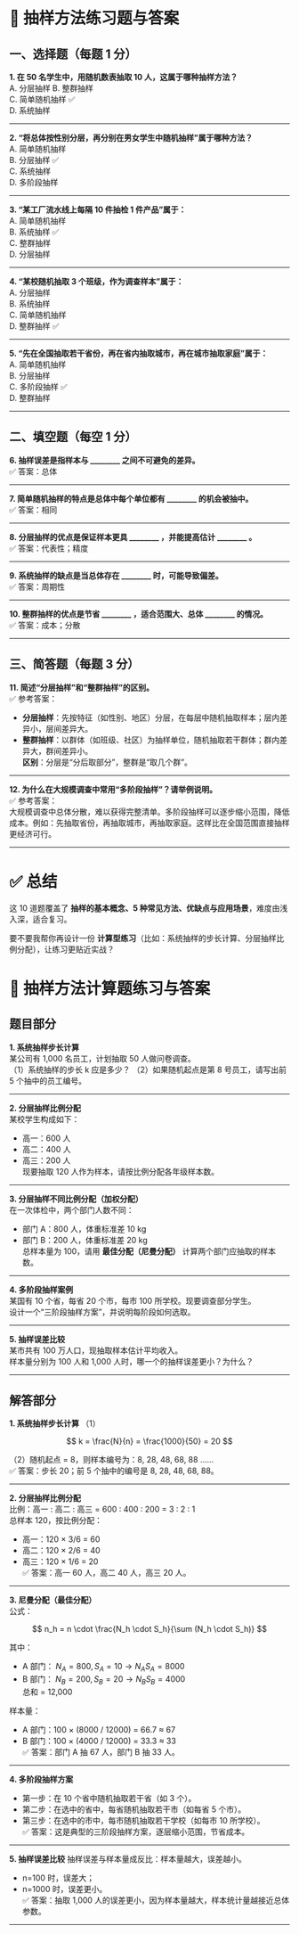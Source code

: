 # 📘 抽样方法练习题与答案

## 一、选择题（每题 1 分）  

**1. 在 50 名学生中，用随机数表抽取 10 人，这属于哪种抽样方法？**  
A. 分层抽样 
B. 整群抽样  
C. 简单随机抽样 ✅  
D. 系统抽样  

---

**2. “将总体按性别分层，再分别在男女学生中随机抽样”属于哪种方法？**  
A. 简单随机抽样  
B. 分层抽样 ✅  
C. 系统抽样  
D. 多阶段抽样  

---

**3. “某工厂流水线上每隔 10 件抽检 1 件产品”属于：**  
A. 简单随机抽样  
B. 系统抽样 ✅  
C. 整群抽样   
D. 分层抽样  

---

**4. “某校随机抽取 3 个班级，作为调查样本”属于：**  
A. 分层抽样  
B. 系统抽样  
C. 简单随机抽样  
D. 整群抽样 ✅  

---

**5. “先在全国抽取若干省份，再在省内抽取城市，再在城市抽取家庭”属于：**  
A. 简单随机抽样  
B. 分层抽样  
C. 多阶段抽样 ✅  
D. 整群抽样 

---

## 二、填空题（每空 1 分）  

**6. 抽样误差是指样本与 \_\_\_\_\_\_\_\_ 之间不可避免的差异。**  
✅ 答案：总体  

---

**7. 简单随机抽样的特点是总体中每个单位都有 \_\_\_\_\_\_\_\_ 的机会被抽中。**  
✅ 答案：相同  

---

**8. 分层抽样的优点是保证样本更具 \_\_\_\_\_\_\_\_ ，并能提高估计 \_\_\_\_\_\_\_\_ 。**  
✅ 答案：代表性；精度  

---

**9. 系统抽样的缺点是当总体存在 \_\_\_\_\_\_\_\_ 时，可能导致偏差。**  
✅ 答案：周期性  

---

**10. 整群抽样的优点是节省 \_\_\_\_\_\_\_\_ ，适合范围大、总体 \_\_\_\_\_\_\_\_ 的情况。**  
✅ 答案：成本；分散  

---

## 三、简答题（每题 3 分） 

**11. 简述“分层抽样”和“整群抽样”的区别。**   
✅ 参考答案：  

* **分层抽样**：先按特征（如性别、地区）分层，在每层中随机抽取样本；层内差异小，层间差异大。  
* **整群抽样**：以群体（如班级、社区）为抽样单位，随机抽取若干群体；群内差异大，群间差异小。  
  **区别**：分层是“分后取部分”，整群是“取几个群”。 

---

**12. 为什么在大规模调查中常用“多阶段抽样”？请举例说明。**  
✅ 参考答案：  
大规模调查中总体分散，难以获得完整清单。多阶段抽样可以逐步缩小范围，降低成本。例如：先抽取省份，再抽取城市，再抽取家庭。这样比在全国范围直接抽样更经济可行。

---

# ✅ 总结  

这 10 道题覆盖了 **抽样的基本概念、5 种常见方法、优缺点与应用场景**，难度由浅入深，适合复习。  

要不要我帮你再设计一份 **计算型练习**（比如：系统抽样的步长计算、分层抽样比例分配），让练习更贴近实战？  


# 📐 抽样方法计算题练习与答案  

## 题目部分  

**1. 系统抽样步长计算**  
某公司有 1,000 名员工，计划抽取 50 人做问卷调查。  
（1）系统抽样的步长 k 应是多少？ 
（2）如果随机起点是第 8 号员工，请写出前 5 个抽中的员工编号。  

---

**2. 分层抽样比例分配**  
某校学生构成如下：  

* 高一：600 人  
* 高二：400 人  
* 高三：200 人  
  现要抽取 120 人作为样本，请按比例分配各年级样本数。  

---

**3. 分层抽样不同比例分配（加权分配）**  
在一次体检中，两个部门人数不同：  

* 部门 A：800 人，体重标准差 10 kg  
* 部门 B：200 人，体重标准差 20 kg  
  总样本量为 100，请用 **最佳分配（尼曼分配）** 计算两个部门应抽取的样本数。 

---

**4. 多阶段抽样案例**  
某国有 10 个省，每省 20 个市，每市 100 所学校。现要调查部分学生。  
设计一个“三阶段抽样方案”，并说明每阶段如何选取。  

---

**5. 抽样误差比较**  
某市共有 100 万人口，现抽取样本估计平均收入。  
样本量分别为 100 人和 1,000 人时，哪一个的抽样误差更小？为什么？  

---

## 解答部分  

**1. 系统抽样步长计算** 
（1） 

$$
k = \frac{N}{n} = \frac{1000}{50} = 20
$$

（2）随机起点 = 8，则样本编号为：8, 28, 48, 68, 88 ……  
✅ 答案：步长 20；前 5 个抽中的编号是 8, 28, 48, 68, 88。  

---

**2. 分层抽样比例分配**  
比例：高一 : 高二 : 高三 = 600 : 400 : 200 = 3 : 2 : 1  
总样本 120，按比例分配：  

* 高一：120 × 3/6 = 60  
* 高二：120 × 2/6 = 40  
* 高三：120 × 1/6 = 20  
  ✅ 答案：高一 60 人，高二 40 人，高三 20 人。  

---

**3. 尼曼分配（最佳分配）**  
公式：  

$$
n_h = n \cdot \frac{N_h \cdot S_h}{\sum (N_h \cdot S_h)}
$$

其中：  

* A 部门： $N_A = 800, S_A = 10 → N_A S_A = 8000$  
* B 部门： $N_B = 200, S_B = 20 → N_B S_B = 4000$  
  总和 = 12,000  

样本量：  

* A 部门：100 × (8000 / 12000) = 66.7 ≈ 67  
* B 部门：100 × (4000 / 12000) = 33.3 ≈ 33  
  ✅ 答案：部门 A 抽 67 人，部门 B 抽 33 人。  

---

**4. 多阶段抽样方案**  

* 第一步：在 10 个省中随机抽取若干省（如 3 个）。  
* 第二步：在选中的省中，每省随机抽取若干市（如每省 5 个市）。  
* 第三步：在选中的市中，每市随机抽取若干学校（如每市 10 所学校）。  
  ✅ 答案：这是典型的三阶段抽样方案，逐层缩小范围，节省成本。  

---

**5. 抽样误差比较** 
抽样误差与样本量成反比：样本量越大，误差越小。  

* n=100 时，误差大；  
* n=1000 时，误差更小。  
  ✅ 答案：抽取 1,000 人的误差更小，因为样本量越大，样本统计量越接近总体参数。  

---



